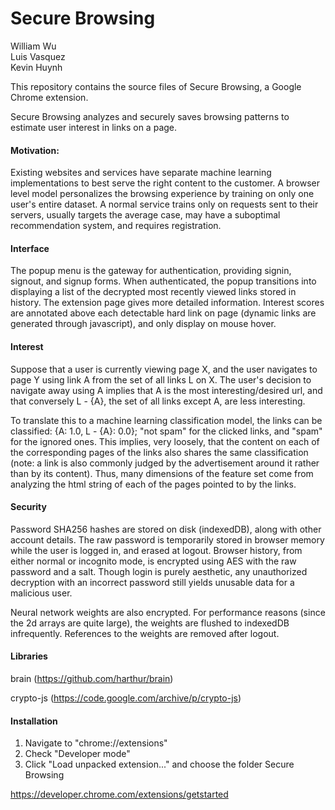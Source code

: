 # Secure Browsing

William Wu  
Luis Vasquez  
Kevin Huynh

This repository contains the source files of Secure Browsing, a Google Chrome extension.

Secure Browsing analyzes and securely saves browsing patterns to estimate user interest in links on a page.

#### Motivation:

Existing websites and services have separate machine learning implementations to best serve the right content to the customer. A browser level model personalizes the browsing experience by training on only one user's entire dataset. A normal service trains only on requests sent to their servers, usually targets the average case, may have a suboptimal recommendation system, and requires registration.

#### Interface

The popup menu is the gateway for authentication, providing signin, signout, and signup forms. When authenticated, the popup transitions into displaying a list of the decrypted most recently viewed links stored in history. The extension page gives more detailed information. Interest scores are annotated above each detectable hard link on page (dynamic links are generated through javascript), and only display on mouse hover.

#### Interest

Suppose that a user is currently viewing page X, and the user navigates to page Y using link A from the set of all links L on X. The user's decision to navigate away using A implies that A is the most interesting/desired url, and that conversely L - {A}, the set of all links except A, are less interesting.

To translate this to a machine learning classification model, the links can be classified: {A: 1.0, L - {A}: 0.0}; "not spam" for the clicked links, and "spam" for the ignored ones. This implies, very loosely, that the content on each of the corresponding pages of the links also shares the same classification (note: a link is also commonly judged by the advertisement around it rather than by its content). Thus, many dimensions of the feature set come from analyzing the html string of each of the pages pointed to by the links.

#### Security

Password SHA256 hashes are stored on disk (indexedDB), along with other account details. The raw password is temporarily stored in browser memory while the user is logged in, and erased at logout. Browser history, from either normal or incognito mode, is encrypted using AES with the raw password and a salt. Though login is purely aesthetic, any unauthorized decryption with an incorrect password still yields unusable data for a malicious user.

Neural network weights are also encrypted. For performance reasons (since the 2d arrays are quite large), the weights are flushed to indexedDB infrequently. References to the weights are removed after logout.

#### Libraries

brain (https://github.com/harthur/brain)

crypto-js (https://code.google.com/archive/p/crypto-js)

#### Installation

1. Navigate to "chrome://extensions"
2. Check "Developer mode"
3. Click "Load unpacked extension..." and choose the folder Secure Browsing

https://developer.chrome.com/extensions/getstarted
